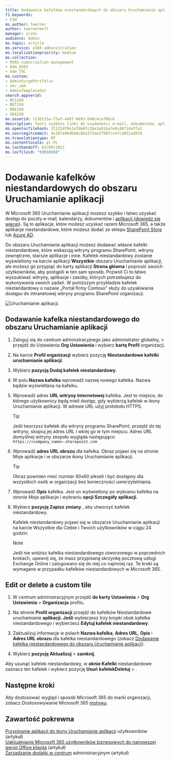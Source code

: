 ```yaml
---
title: Dodawanie kafelków niestandardowych do obszaru Uruchamianie aplikacji
f1.keywords:
- CSH
ms.author: twerner
author: twernermsft
manager: scotv
audience: Admin
ms.topic: article
ms.service: o365-administration
ms.localizationpriority: medium
ms.collection:
- M365-subscription-management
- Adm_O365
- Adm_TOC
ms.custom:
- AdminSurgePortfolio
- okr_smb
- AdminTemplateSet
search.appverid:
- BCS160
- MET150
- MOE150
- GEA150
ms.assetid: 1136115a-75af-4497-b693-640c4ce70bc6
description: Twórz szybkie linki do wiadomości e-mail, dokumentów, aplikacji, witryn SharePoint, witryn zewnętrznych i innych zasobów, dodając kafelki niestandardowe do ikony Uruchamianie aplikacji.
ms.openlocfilehash: 31121df0e1af6b8fc2be1e61ba7e0cd0714affa2
ms.sourcegitcommit: 4c207a9bdbb6c8ba372ae37907ccefca031a49f8
ms.translationtype: MT
ms.contentlocale: pl-PL
ms.lasthandoff: 02/09/2022
ms.locfileid: "63016568"
---
```

# <a name="add-custom-tiles-to-the-app-launcher"></a>Dodawanie kafelków niestandardowych do obszaru Uruchamianie aplikacji

W Microsoft 365 Uruchamianie aplikacji możesz szybko i łatwo uzyskać dostęp do poczty e-mail, kalendarzy, dokumentów i [aplikacji (dowiedz się więcej](https://support.microsoft.com/office/79f12104-6fed-442f-96a0-eb089a3f476a)). Są to aplikacje, które możesz uzyskać razem Microsoft 365, a także aplikacje niestandardowe, które możesz dodać ze sklepu [SharePoint Store](https://support.microsoft.com/office/dd98e50e-d3db-4ecb-9bb7-82b189822d43) lub [Azure AD](/previous-versions/office/office-365-api/).
  
Do obszaru Uruchamianie aplikacji możesz dodawać własne kafelki niestandardowe, które wskazują witryny programu SharePoint, witryny zewnętrzne, starsze aplikacje i inne. Kafelek niestandardowy zostanie wyświetlony na karcie aplikacji **Wszystkie** obszaru Uruchamianie aplikacji, ale możesz go przypiąć do karty aplikacji **Strona główna** i poprosić swoich użytkowników, aby postąpili w ten sam sposób. Pozwoli Ci to łatwo wyszukiwać witryny, aplikacje i zasoby, których potrzebujesz do wykonywania swoich zadań. W poniższym przykładzie kafelek niestandardowy o nazwie „Portal firmy Contoso" służy do uzyskiwania dostępu do intranetowej witryny programu SharePoint organizacji. 
  
![Uruchamianie aplikacji.](../../media/7acc06cc-ac7a-4c6e-8ea7-81570a5bdbab.png)
  
## <a name="add-a-custom-tile-to-the-app-launcher"></a>Dodawanie kafelka niestandardowego do obszaru Uruchamianie aplikacji

1. Zaloguj się do centrum administracyjnego jako administrator globalny,  >  przejdź do Ustawienia **Org Ustawienia** i wybierz **kartę Profil** organizacji.
    
2. Na karcie **Profil organizacji** wybierz pozycję **Niestandardowe kafelki uruchamianie aplikacji**.
  
3. Wybierz **pozycję Dodaj kafelek niestandardowy**. 
  
4. W polu **Nazwa kafelka** wprowadź nazwę nowego kafelka. Nazwa będzie wyświetlana na kafelku. 
    
5. Wprowadź adres **URL witryny internetowej** kafelka. Jest to miejsce, do którego użytkownicy będą mieli dostęp, gdy wybierzą kafelek w ikony Uruchamianie aplikacji. W adresie URL użyj protokołu HTTPS.

    > [!TIP]
    > Jeśli tworzysz kafelek dla witryny programu SharePoint, przejdź do tej witryny, skopiuj jej adres URL i wklej go w tym miejscu. Adres URL domyślnej witryny zespołu wygląda następująco: `https://<company_name>.sharepoint.com` 
  
6. Wprowadź **adres URL obrazu** dla kafelka. Obraz pojawi się na stronie Moje aplikacje i w obszarze ikony Uruchamianie aplikacji.

    > [!TIP]
    > Obraz powinien mieć rozmiar 60x60 pikseli i być dostępny dla wszystkich osób w organizacji bez konieczności uwierzytelniania.

7. Wprowadź **Opis** kafelka. Jest on wyświetlony po wybraniu kafelka na stronie Moje aplikacje i wybraniu **opcji Szczegóły aplikacji**. 
  
8. Wybierz **pozycję Zapisz zmiany** , aby utworzyć kafelek niestandardowy. 
    
    Kafelek niestandardowy pojawi się w obszarze Uruchamianie aplikacji na karcie Wszystkie dla Ciebie i Twoich użytkowników  w ciągu 24 godzin. 

    > [!NOTE]
    > Jeśli nie widzisz kafelka niestandardowego utworzonego w poprzednich krokach, upewnij się, że masz przypisaną skrzynkę pocztową usługi Exchange Online i zalogowano się do niej co najmniej raz. Te kroki są wymagane w przypadku kafelków niestandardowych w Microsoft 365. 
  
## <a name="edit-or-delete-a-custom-tile"></a>Edit or delete a custom tile

1. W centrum administracyjnym przejdź **do karty Ustawienia** >  **Org Ustawienia** >  **Organizacja** profilu.
    
2. Na stronie **Profil organizacji** przejdź do kafelków Niestandardowe uruchamianie **aplikacji. Jeśli** wybierzesz trzy kropki obok kafelka niestandardowego i wybierzesz **Edytuj kafelek niestandardowy**.

3. Zaktualizuj informacje w polach **Nazwa kafelka**, **Adres URL**, **Opis** i **Adres URL obrazu** dla kafelka niestandardowego (zobacz [Dodawanie kafelka niestandardowego do obszaru Uruchamianie aplikacji](#add-a-custom-tile-to-the-app-launcher)).
    
4. Wybierz **pozycję Aktualizuj** \> **zamknij**. 
    
Aby usunąć kafelek niestandardowy, w **oknie Kafelki** niestandardowe zaznacz ten kafelek i wybierz pozycję **Usuń** **kafelekDeletuj** > . 
  
## <a name="next-steps"></a>Następne kroki

 Aby dostosować wygląd i sposób Microsoft 365 do marki organizacji, zobacz Dostosowywanie Microsoft 365 [motywu](../setup/customize-your-organization-theme.md).

## <a name="related-content"></a>Zawartość pokrewna

[Przypinanie aplikacji do ikony Uruchamianie aplikacji](pin-apps-to-app-launcher.md) użytkowników (artykuł)\
[Uaktualnianie Microsoft 365 użytkowników biznesowych do najnowszej wersji Office klienta](../setup/upgrade-users-to-latest-office-client.md) (artykuł)\
[Zarządzanie dodatki w centrum](../manage/manage-addins-in-the-admin-center.md) administracyjnym (artykuł)
